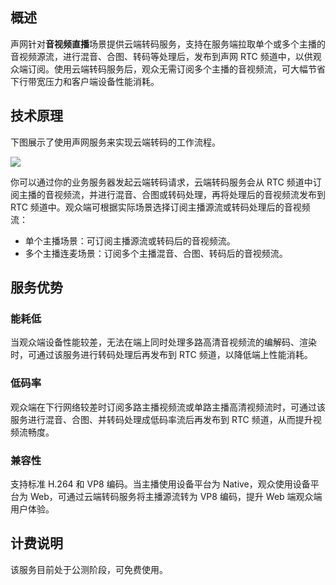 ## 概述

声网针对**音视频直播**场景提供云端转码服务，支持在服务端拉取单个或多个主播的音视频源流，进行混音、合图、转码等处理后，发布到声网 RTC 频道中，以供观众端订阅。使用云端转码服务后，观众无需订阅多个主播的音视频流，可大幅节省下行带宽压力和客户端设备性能消耗。

## 技术原理

下图展示了使用声网服务来实现云端转码的工作流程。

![](https://web-cdn.agora.io/docs-files/1668165007849)

你可以通过你的业务服务器发起云端转码请求，云端转码服务会从 RTC 频道中订阅主播的音视频流，并进行混音、合图或转码处理，再将处理后的音视频流发布到 RTC 频道中。观众端可根据实际场景选择订阅主播源流或转码处理后的音视频流：

- 单个主播场景：可订阅主播源流或转码后的音视频流。
- 多个主播连麦场景：订阅多个主播混音、合图、转码后的音视频流。

## 服务优势

### 能耗低

当观众端设备性能较差，无法在端上同时处理多路高清音视频流的编解码、渲染时，可通过该服务进行转码处理后再发布到 RTC 频道，以降低端上性能消耗。

### 低码率

观众端在下行网络较差时订阅多路主播视频流或单路主播高清视频流时，可通过该服务进行混音、合图、并转码处理成低码率流后再发布到 RTC 频道，从而提升视频流畅度。

### 兼容性

支持标准 H.264 和 VP8 编码。当主播使用设备平台为 Native，观众使用设备平台为 Web，可通过云端转码服务将主播源流转为 VP8 编码，提升 Web 端观众端用户体验。

## 计费说明

该服务目前处于公测阶段，可免费使用。
